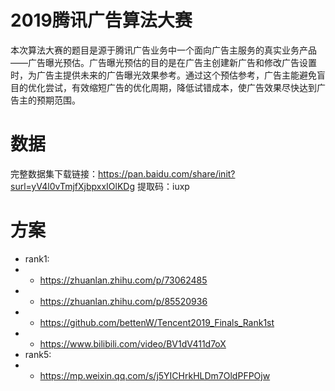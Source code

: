 # 2019腾讯广告算法大赛
本次算法大赛的题目是源于腾讯广告业务中一个面向广告主服务的真实业务产品 ——广告曝光预估。广告曝光预估的目的是在广告主创建新广告和修改广告设置时，为广告主提供未来的广告曝光效果参考。通过这个预估参考，广告主能避免盲目的优化尝试，有效缩短广告的优化周期，降低试错成本，使广告效果尽快达到广告主的预期范围。

# 数据
完整数据集下载链接：https://pan.baidu.com/share/init?surl=yV4l0vTmjfXjbpxxIOlKDg
提取码：iuxp

# 方案
- rank1: 
- - https://zhuanlan.zhihu.com/p/73062485
- - https://zhuanlan.zhihu.com/p/85520936
- - https://github.com/bettenW/Tencent2019_Finals_Rank1st
- - https://www.bilibili.com/video/BV1dV411d7oX
- rank5: 
- - https://mp.weixin.qq.com/s/j5YICHrkHLDm7OldPFPOjw


